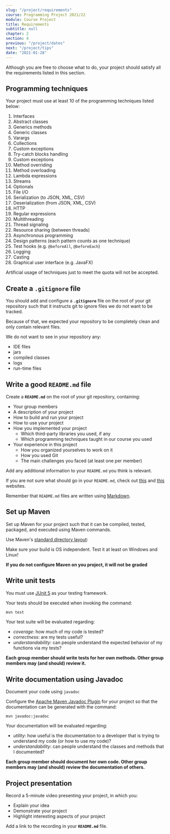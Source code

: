 ```yaml
---
slug: "/project/requirements"
course: Programming Project 2021/22
module: Course Project
title: Requirements
subtitle: null
chapter: 2
section: 4
previous: "/project/dates"
next: "/project/tips"
date: "2021-01-28"
---
```


Although you are free to choose what to do, your project should satisfy all the requirements listed in this section.

## Programming techniques

Your project must use at least 10 of the programming techniques listed below:

1. Interfaces
2. Abstract classes
3. Generics methods
4. Generic classes
5. Varargs
6. Collections
7. Custom exceptions
8. Try-catch blocks handling
9. Custom exceptions
10. Method overriding
11. Method overloading
12. Lambda expressions
13. Streams
14. Optionals
15. File I/O
16. Serialization (to JSON, XML, CSV)
17. Deserialization (from JSON, XML, CSV)
18. HTTP
19. Regular expressions
20. Multithreading
21. Thread signaling
22. Resource sharing (between threads)
23. Asynchronous programming
24. Design patterns (each pattern counts as one technique)
25. Test hooks (e.g. `@beforeAll`, `@beforeEach`)
26. Logging
27. Casting
28. Graphical user interface (e.g. JavaFX)

Artificial usage of techniques just to meet the quota will not be accepted.

## Create a `.gitignore` file

You should add and configure a **`.gitignore`** file on the root of your git repository such that it instructs git to ignore files we do not want to be tracked.

Because of that, we expected your repository to be completely clean and only contain relevant files.

We do not want to see in your repository any:

- IDE files
- jars
- compiled classes
- logs
- run-time files

## Write a good `README.md` file

Create a **`README.md`** on the root of your git repository, containing:

- Your group members
- A description of your project
- How to build and run your project
- How to use your project
- How you implemented your project
  - Which third-party libraries you used, if any
  - Which programming techniques taught in our course you used
- Your experience in this project
  - How you organized yourselves to work on it
  - How you used Git
  - The main challenges you faced (at least one per member)

Add any additional information to your `README.md` you think is relevant.

If you are not sure what should go in your `README.md`, check out [this](https://www.makeareadme.com/) and [this](https://meakaakka.medium.com/a-beginners-guide-to-writing-a-kickass-readme-7ac01da88ab3) websites.

Remember that `README.md` files are written using [Markdown](https://docs.gitlab.com/ee/user/markdown.html).

## Set up Maven

Set up Maven for your project such that it can be compiled, tested, packaged, and executed using Maven commands.

Use Maven's [standard directory layout](https://maven.apache.org/guides/introduction/introduction-to-the-standard-directory-layout.html):

Make sure your build is OS independent. Test it at least on Windows and Linux!

**If you do not configure Maven on you project, it will not be graded**

## Write unit tests

You must use [JUnit 5](https://junit.org/junit5/) as your testing framework.

Your tests should be executed when invoking the command:

```bash
mvn test
```

Your test suite will be evaluated regarding:

- _coverage_: how much of my code is tested?
- _correctness_: are my tests useful?
- _understandability_: can people understand the expected behavior of my functions via my tests?

**Each group member should write tests for her own methods. Other group members may (and should) review it.**

## Write documentation using Javadoc

Document your code using `javadoc`

Configure the [Apache Maven Javadoc Plugin](https://maven.apache.org/plugins/maven-javadoc-plugin/) for your project so that the documentation can be generated with the command:

```command-line
mvn javadoc:javadoc
```

Your documentation will be evaluated regarding:

- _utility_: how useful is the documentation to a developer that is trying to understand my code (or how to use my code)?
- _understandability_: can people understand the classes and methods that I documented?

**Each group member should document her own code. Other group members may (and should) review the documentation of others.**

## Project presentation

Record a 5-minute video presenting your project, in which you:

- Explain your idea
- Demonstrate your project
- Highlight interesting aspects of your project

Add a link to the recording in your **`README.md`** file.
